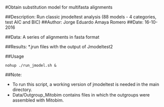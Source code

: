 #Obtain substitution model for multifasta alignments

##Description: 
Run classic jmodeltest analysis (88 models - 4 categories, test AIC and BIC)
##Author: 
Jorge Eduardo Amaya Romero
##Date:
16-10-2016

##Data: 
A series of alignments in fasta format

##Results: 
*.jrun files with the output of Jmodeltest2

##Usage
```
nohup ./run_jmodel.sh &
```

##Note:
* To run this script, a working version of jmodeltest is needed in the main directory.
* Data/Outgroup_Mitobim contains files in which the outgroups were assembled with Mitobim.
